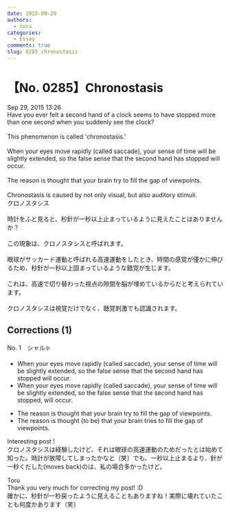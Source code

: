 ```yaml
---
date: 2015-09-29
authors:
  - toru
categories:
  - Essay
comments: true
slug: 0285_chronostasis
---
```


# 【No. 0285】Chronostasis
<div class="date">Sep 29, 2015 13:26</div>
<div id="post"><div id="body_show_ori">
Have you ever felt a second hand of a clock seems to have stopped more than one second when you suddenly see the clock?<br/><br/>This phenomenon is called 'chronostasis.'<br/><br/>When your eyes move rapidly (called saccade), your sense of time will be slightly extended, so the false sense that the second hand has stopped will occur.<br/><br/>The reason is thought that your brain try to fill the gap of viewpoints.<br/><br/>Chronostasis is caused by not only visual, but also  auditory stimuli.
</div></div>

<!-- more -->

<div id="post_ja"><div id="body_show_mo">
クロノスタシス<br/><br/>時計をふと見ると、秒針が一秒以上止まっているように見えたことはありませんか？<br/><br/>この現象は、クロノスタシスと呼ばれます。<br/><br/>眼球がサッカード運動と呼ばれる高速運動をしたとき、時間の感覚が僅かに伸びるため、秒針が一秒以上固まっているような錯覚が生じます。<br/><br/>これは、高速で切り替わった視点の隙間を脳が埋めているからだと考えられています。<br/><br/>クロノスタシスは視覚だけでなく、聴覚刺激でも認識されます。
</div></div>

## Corrections (1)
<div id="block"><div class="first_name"> No. 1　<span class="just_name">シャル❇️</span></div><div id="block2">
<ul class="correction_field">
<li class="incorrect">When your eyes move rapidly (called saccade), your sense of time will be slightly extended, so the false sense that the second hand has stopped will occur.</li>
<li class="corrected correct">
When your eyes move rapidly (called saccade), your sense of time will be slightly extended, so the false sense that the second hand has stopped, will occur.
</li>
</ul>
<ul class="correction_field">
<li class="incorrect">The reason is thought that your brain try to fill the gap of viewpoints.</li>
<li class="corrected correct">
The reason is thought (to be) that your brain tri<span class="f_blue">es</span> to fill the gap of viewpoints.
</li>
</ul>
<p class="comment_small">
 Interesting post !
 <br/>
 クロノスタシスは経験したけど、それは眼球の高速運動のためだったとは始めて知った。時計が故障してしまったかなと（笑）でも、一秒以上止まるより、針が一秒くだした(moves back)のは、私の場合多かったけど。
</p>

</div><div class="name"><span class="just_name">Toru</span><br>
Thank you very much for correcting my post! :D<br/>確かに、秒針が一秒戻ったように見えることもありますね！実際に壊れていたことも何度かあります（笑）
</div>
</div>
